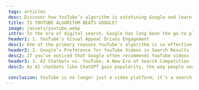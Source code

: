 ```yaml
---
 tags: articles
 desc: Discover how YouTube’s algorithm is outshining Google and learn why optimizing your YouTube presence can give your brand a unique search advantage.
 title: IS YOUTUBE ALGORITHM BEATS GOOGLE?
 image: /assets/youtube.webp
 intro: In the era of digital search, Google has long been the go-to platform for finding information. However, the landscape is shifting. Many users are turning to AI chatbots like ChatGPT for more direct, conversational answers. Meanwhile, YouTube, the world’s second-largest search engine, is making waves with its unique algorithm. It’s not just a video platform—it’s an educational and informational hub. In fact, Google itself often recommends YouTube videos to answer user queries, highlighting just how powerful YouTube has become as a search tool. If you’re not optimizing your YouTube presence, you might be missing out on a significant opportunity to rank highly on both Google and YouTube searches simultaneously. Let’s explore why YouTube’s algorithm is emerging as a strong contender in the search world and how it could potentially outshine Google’s traditional methods.
 header1: 1. YouTube’s Visual Appeal Drives Engagement
 desc1: One of the primary reasons YouTube’s algorithm is so effective is its ability to engage users through visual content. Unlike traditional search results that display text-based snippets, YouTube offers a more interactive experience. When users search for information, they’re not just looking for answers—they’re looking for explanations, tutorials, and demonstrations. YouTube videos meet this demand by providing a richer learning experience that text alone can’t offer. The algorithm prioritizes videos that keep users watching, and with features like suggested videos, watch time, and user interaction (likes, comments, shares), YouTube ensures that engaging content rises to the top. This visual appeal makes YouTube not only a source of information but also a platform where users spend more time, making it a valuable asset for businesses and content creators aiming to build a strong online presence.
 header2: 2. Google’s Preference for YouTube Videos in Search Results
 desc2: If you’ve noticed that Google often recommends YouTube videos in response to your search queries, you’re not alone. This isn’t by accident; it’s by design. Google owns YouTube, and as a result, it tends to favor YouTube content in its search results. For content creators, this presents a unique opportunity—by creating high-quality YouTube content, you have a dual advantage; the chance to rank not only on YouTube but also on Google’s search engine results pages (SERPs). Videos that provide clear, concise, and relevant answers to user queries are more likely to appear in Google’s “Featured Snippets” or “Video Carousel,” capturing prime real estate in search results. This means optimizing your YouTube presence isn’t just beneficial for your channel; it can significantly boost your overall SEO performance on Google as well.
 header3: 3. AI Chatbots vs. YouTube; A New Era of Search Competition
 desc3: As AI chatbots like ChatGPT gain popularity, the way people search for information is evolving. Many users are opting to get their answers from chatbots rather than wading through traditional search results. However, chatbots currently lack the multimedia and visual elements that make YouTube so engaging. This is where YouTube has a competitive edge—it combines the depth of Google’s search results with the immersive, visual storytelling that chatbots can’t yet replicate. This unique positioning makes YouTube a preferred choice for users who want detailed, visual explanations. As a result, content creators who prioritize YouTube optimization are better positioned to capture an audience that’s looking for both information and engagement, making YouTube a powerful tool in the battle for search dominance.
 
 conclusion: YouTube is no longer just a video platform; it’s a search engine in its own right, and one that’s increasingly competing with Google itself. With its ability to offer engaging visual content, a favorable position in Google’s search results, and an edge over text-based AI chatbots, YouTube is a force to be reckoned with. For businesses, startups, and content creators, building a strong YouTube presence isn’t just a nice-to-have—it’s a strategic move that can pay dividends across multiple platforms. So, if you want to stay ahead in the ever-evolving search landscape, it’s time to start treating YouTube as a primary platform for SEO and digital marketing. After all, upgrading your YouTube presence is like killing two birds with one stone, benefiting both your Google and YouTube visibility.
---
```


